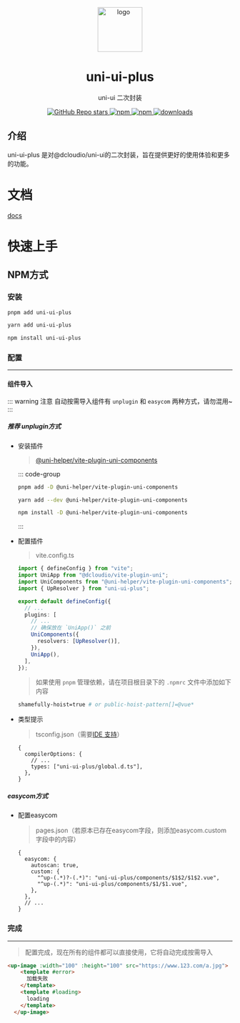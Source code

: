<p align="center">
<img src="https://nest-js.oss-accelerate.aliyuncs.com/nestTest/1/1745638907584.png"
width="100"
height="100" style="max-width: 100%;" alt="logo" />
</p>
<h1 align="center">uni-ui-plus</h1>
<p align="center">uni-ui 二次封装</p>
<p align="center">
<a href="https://github.com/iceywu/uni-ui-plus">
  <img alt="GitHub Repo stars" src="https://img.shields.io/github/stars/iceywu/uni-ui-plus?logo=github&color=%234d80f0&link=https%3A%2F%2Fgithub.com%2iceywu%2Funi-ui-plus">
 </a>
<a href="https://www.npmjs.com/package/uni-ui-plus">
  <img alt="npm" src="https://img.shields.io/npm/v/uni-ui-plus?logo=npm&color=%234d80f0&link=https%3A%2F%2Fwww.npmjs.com%2Fpackage%2Funi-ui-plus">
</a>
<a href="https://www.npmjs.com/package/uni-ui-plus">
  <img alt="npm" src="https://img.shields.io/npm/dw/uni-ui-plus?logo=npm&link=https%3A%2F%2Fwww.npmjs.com%2Fpackage%2Funi-ui-plus">
</a>
<a href="https://www.npmjs.com/package/uni-ui-plus">
  <img src="https://img.shields.io/npm/dt/uni-ui-plus?style=flat-square" alt="downloads">
</a>

## 介绍

uni-ui-plus 是对@dcloudio/uni-ui的二次封装，旨在提供更好的使用体验和更多的功能。

# 文档
[docs](https://uni-ui-plus-docs.netlify.app/)

# 快速上手

## NPM方式

### 安装

```bash [pnpm]
pnpm add uni-ui-plus
```

```bash [yarn]
yarn add uni-ui-plus
```

```bash [npm]
npm install uni-ui-plus
```

### 配置

---

#### 组件导入

::: warning 注意
自动按需导入组件有 `unplugin` 和 `easycom` 两种方式，请勿混用~
:::

##### <Badge type="tip">推荐</Badge> unplugin方式

- 安装插件

  > [@uni-helper/vite-plugin-uni-components](https://github.com/uni-helper/vite-plugin-uni-components)

  ::: code-group

  ```bash [pnpm]
  pnpm add -D @uni-helper/vite-plugin-uni-components
  ```

  ```bash [yarn]
  yarn add --dev @uni-helper/vite-plugin-uni-components
  ```

  ```bash [npm]
  npm install -D @uni-helper/vite-plugin-uni-components
  ```

  :::

- 配置插件

  > vite.config.ts

  ```ts
  import { defineConfig } from "vite";
  import UniApp from "@dcloudio/vite-plugin-uni";
  import UniComponents from "@uni-helper/vite-plugin-uni-components";
  import { UpResolver } from "uni-ui-plus";

  export default defineConfig({
    // ...
    plugins: [
      // ...
      // 确保放在 `UniApp()` 之前
      UniComponents({
        resolvers: [UpResolver()],
      }),
      UniApp(),
    ],
  });
  ```

  > 如果使用 `pnpm` 管理依赖，请在项目根目录下的
  > `.npmrc` 文件中添加如下内容

  ```bash
  shamefully-hoist=true # or public-hoist-pattern[]=@vue*
  ```

- 类型提示

  > tsconfig.json（需要[IDE 支持](https://cn.vuejs.org/guide/typescript/overview.html#ide-support)）

  ```json5
  {
    compilerOptions: {
      // ...
      types: ["uni-ui-plus/global.d.ts"],
    },
  }
  ```

##### easycom方式

- 配置easycom

  > pages.json（若原本已存在easycom字段，则添加easycom.custom字段中的内容）

  ```json5
  {
    easycom: {
      autoscan: true,
      custom: {
        "^up-(.*)?-(.*)": "uni-ui-plus/components/$1$2/$1$2.vue",
        "^up-(.*)": "uni-ui-plus/components/$1/$1.vue",
      },
    },
    // ...
  }
  ```

### 完成

---

> 配置完成，现在所有的组件都可以直接使用，它将自动完成按需导入

```html
<up-image :width="100" :height="100" src="https://www.123.com/a.jpg">
    <template #error>
      加载失败
    </template>
    <template #loading>
      loading
    </template>
  </up-image>
```
